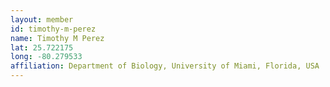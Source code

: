 ```yaml
---
layout: member
id: timothy-m-perez
name: Timothy M Perez
lat: 25.722175
long: -80.279533
affiliation: Department of Biology, University of Miami, Florida, USA
---
```



